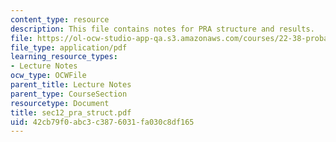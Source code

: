 ```yaml
---
content_type: resource
description: This file contains notes for PRA structure and results.
file: https://ol-ocw-studio-app-qa.s3.amazonaws.com/courses/22-38-probability-and-its-applications-to-reliability-quality-control-and-risk-assessment-fall-2005/42cb79f0abc3c3876031fa030c8df165_sec12_pra_struct.pdf
file_type: application/pdf
learning_resource_types:
- Lecture Notes
ocw_type: OCWFile
parent_title: Lecture Notes
parent_type: CourseSection
resourcetype: Document
title: sec12_pra_struct.pdf
uid: 42cb79f0-abc3-c387-6031-fa030c8df165
---
```


